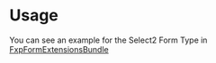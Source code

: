 Usage
=====

You can see an example for the Select2 Form Type in [FxpFormExtensionsBundle](https://github.com/fxp/FxpFormExtensionsBundle/blob/master/Form/Extension/AbstractSelect2TypeExtension.php)
